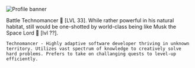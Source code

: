 ![Profile banner](https://github.com/Tsubanee/Tsubanee/blob/main/AleX%20Z.png)

Battle Technomancer :robot: [LVL 33]. While rather powerful in his natural 
habitat, still would be one-shotted by world-class being like Musk the 
Space Lord :milky_way: [lvl ??].

```Technomancer - Highly adaptive software developer thriving in unknown territory. Utilizes vast spectrum of knowledge to creatively solve hard problems. Prefers to take on challanging quests to level-up efficiently.```





